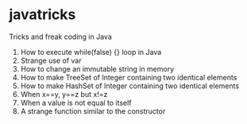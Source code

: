 # javatricks
Tricks and freak coding in Java

1. How to execute while(false) {} loop in Java
2. Strange use of var
3. How to change an immutable string in memory
4. How to make TreeSet of Integer containing two identical elements
5. How to make HashSet of Integer containing two identical elements
6. When x==y, y==z but x!=z
7. When a value is not equal to itself
8. A strange function similar to the constructor

